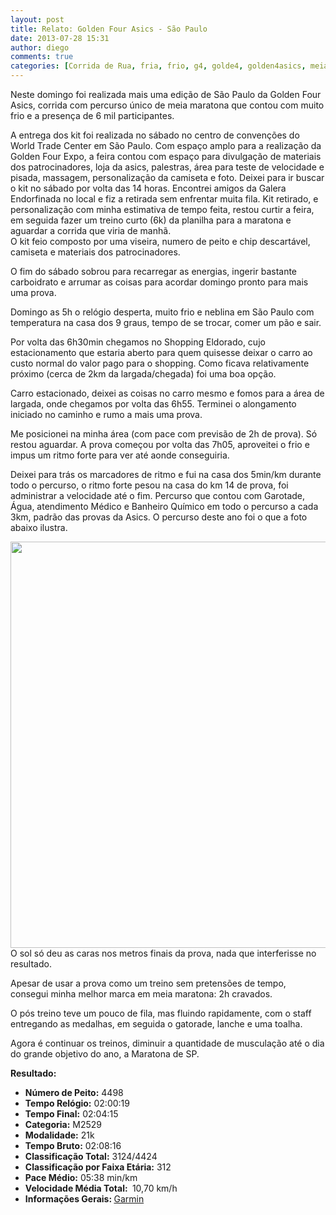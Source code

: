 ```yaml
---
layout: post
title: Relato: Golden Four Asics - São Paulo
date: 2013-07-28 15:31
author: diego
comments: true
categories: [Corrida de Rua, fria, frio, g4, golde4, golden4asics, meia maratona, rapida, são paulo]
---
```

Neste domingo foi realizada mais uma edição de São Paulo da Golden Four Asics, corrida com percurso único de meia maratona que contou com muito frio e a presença de 6 mil participantes.
<div class="moldura"><a class="lightbox" href="http://www.diegoronan.com.br/diegoronan/wp-content/uploads/2013/07/g4_2.jpg"><img class="imgTitulo" alt="" src="http://www.diegoronan.com.br/diegoronan/wp-content/uploads/2013/07/g4_2.jpg" /></a></div>
A entrega dos kit foi realizada no sábado no centro de convenções do World Trade Center em São Paulo. Com espaço amplo para a realização da Golden Four Expo, a feira contou com espaço para divulgação de materiais dos patrocinadores, loja da asics, palestras, área para teste de velocidade e pisada, massagem, personalização da camiseta e foto.
Deixei para ir buscar o kit no sábado por volta das 14 horas. Encontrei amigos da Galera Endorfinada no local e fiz a retirada sem enfrentar muita fila. Kit retirado, e personalização com minha estimativa de tempo feita, restou curtir a feira, em seguida fazer um treino curto (6k) da planilha para a maratona e aguardar a corrida que viria de manhã.
<div class="moldura"><a class="lightbox" href="http://www.diegoronan.com.br/diegoronan/wp-content/uploads/2013/07/g4_4.jpg"><img class="imgTitulo" alt="" src="http://www.diegoronan.com.br/diegoronan/wp-content/uploads/2013/07/g4_4.jpg" /></a></div>
O kit feio composto por uma viseira, numero de peito e chip descartável, camiseta e materiais dos patrocinadores.

O fim do sábado sobrou para recarregar as energias, ingerir bastante carboidrato e arrumar as coisas para acordar domingo pronto para mais uma prova.

Domingo as 5h o relógio desperta, muito frio e neblina em São Paulo com temperatura na casa dos 9 graus, tempo de se trocar, comer um pão e sair.

Por volta das 6h30min chegamos no Shopping Eldorado, cujo estacionamento que estaria aberto para quem quisesse deixar o carro ao custo normal do valor pago para o shopping. Como ficava relativamente próximo (cerca de 2km da largada/chegada) foi uma boa opção.
<div class="moldura"><a class="lightbox" href="http://www.diegoronan.com.br/diegoronan/wp-content/uploads/2013/07/g4_3.jpg"><img class="imgTitulo" alt="" src="http://www.diegoronan.com.br/diegoronan/wp-content/uploads/2013/07/g4_3.jpg" /></a></div>
Carro estacionado, deixei as coisas no carro mesmo e fomos para a área de largada, onde chegamos por volta das 6h55. Terminei o alongamento iniciado no caminho e rumo a mais uma prova.

Me posicionei na minha área (com pace com previsão de 2h de prova). Só restou aguardar. A prova começou por volta das 7h05, aproveitei o frio e impus um ritmo forte para ver até aonde conseguiria.

Deixei para trás os marcadores de ritmo e fui na casa dos 5min/km durante todo o percurso, o ritmo forte pesou na casa do km 14 de prova, foi administrar a velocidade até o fim. Percurso que contou com Garotade, Água, atendimento Médico e Banheiro Químico em todo o percurso a cada 3km, padrão das provas da Asics. O percurso deste ano foi o que a foto abaixo ilustra.
<div style="display: block; width: 100%; float: left;">
<div class="moldura"><a class="lightbox" href="http://www.diegoronan.com.br/diegoronan/wp-content/uploads/2013/07/g4_10.jpg"><img style="width: 650px;" alt="" src="http://www.diegoronan.com.br/diegoronan/wp-content/uploads/2013/07/g4_10.jpg" /></a></div>
</div>
O sol só deu as caras nos metros finais da prova, nada que interferisse no resultado.

Apesar de usar a prova como um treino sem pretensões de tempo, consegui minha melhor marca em meia maratona: 2h cravados.

O pós treino teve um pouco de fila, mas fluindo rapidamente, com o staff entregando as medalhas, em seguida o gatorade, lanche e uma toalha.

Agora é continuar os treinos, diminuir a quantidade de musculação até o dia do grande objetivo do ano, a Maratona de SP.

<strong>
Resultado:</strong>
<div class="moldura"><a class="lightbox cboxElement" href="http://www.diegoronan.com.br/diegoronan/wp-content/uploads/2013/07/g4medalha_big.jpg"><img alt="" src="http://www.diegoronan.com.br/diegoronan/wp-content/uploads/2013/07/g4medalha.jpg" /></a></div>
<ul>
	<li><strong>Número de Peito:</strong> 4498</li>
	<li><strong>Tempo Relógio:</strong> 02:00:19</li>
	<li><strong>Tempo Final:</strong> 02:04:15</li>
	<li><strong>Categoria:</strong> M2529</li>
	<li><strong>Modalidade:</strong> 21k</li>
	<li><strong>Tempo Bruto:</strong> 02:08:16</li>
	<li><strong>Classificação Total:</strong> 3124/4424</li>
	<li><strong>Classificação por Faixa Etária:</strong> 312</li>
	<li><strong>Pace Médio:</strong> 05:38 min/km</li>
	<li><strong>Velocidade Média Total: </strong> 10,70 km/h</li>
	<li><strong>Informações Gerais: </strong><a href="http://connect.garmin.com/activity/349656826" target="_blank">Garmin</a></li>
</ul>

